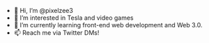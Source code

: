 - 👋 Hi, I’m @pixelzee3
- 👀 I’m interested in Tesla and video games
- 🌱 I’m currently learning front-end web development and Web 3.0.
- 📫 Reach me via Twitter DMs!

<!---
pixelzee3/pixelzee3 is a ✨ special ✨ repository because its `README.md` (this file) appears on your GitHub profile.
You can click the Preview link to take a look at your changes.
--->
